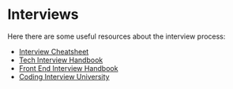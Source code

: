# Interviews

Here there are some useful resources about the interview process: 

- [Interview Cheatsheet](cheatsheet.md)
- [Tech Interview Handbook](https://yangshun.github.io/tech-interview-handbook)
- [Front End Interview Handbook](https://github.com/yangshun/front-end-interview-handbook)
- [Coding Interview University](https://github.com/jwasham/coding-interview-university)